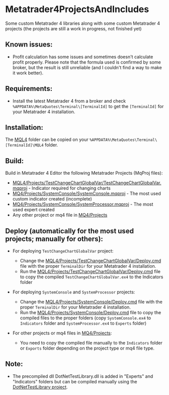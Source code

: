 # Metatrader4ProjectsAndIncludes
Some custom Metatrader 4 libraries along with some custom Metatrader 4 projects (the projects are still a work in progress, not finished yet)

## Known issues:
- Profit calculation has some issues and sometimes doesn't calculate profit properly. Please note that the formula used is confirmed by some broker, but the result is still unreliable (and I couldn't find a way to make it work better).

## Requirements:
- Install the latest Metatrader 4 from a broker and check `%APPDATA%\MetaQuotes\Terminal\[TerminalId]` to get the `[TerminalId]` for your Metatrader 4 installation.

## Installation:
The [MQL4](https://github.com/alexandruchirita4192/Metatrader4ProjectsAndIncludes/tree/main/MQL4) folder can be copied on your `%APPDATA%\MetaQuotes\Terminal\[TerminalId]\MQL4` folder.

## Build:
Build in Metatrader 4 Editor the following Metatrader Projects (MqProj files):
- [MQL4/Projects/TestChangeChartGlobalVar/TestChangeChartGlobalVar.mqproj](https://github.com/alexandruchirita4192/Metatrader4ProjectsAndIncludes/blob/main/MQL4/Projects/TestChangeChartGlobalVar/TestChangeChartGlobalVar.mqproj) - Indicator required for changing charts
- [MQ4/Projects/SystemConsole/SystemConsole.mqproj](https://github.com/alexandruchirita4192/Metatrader4ProjectsAndIncludes/blob/main/MQL4/Projects/SystemConsole/SystemConsole.mqproj) - The most used custom indicator created (incomplete)
- [MQ4/Projects/SystemConsole/SystemProcessor.mqproj](https://github.com/alexandruchirita4192/Metatrader4ProjectsAndIncludes/blob/main/MQL4/Projects/SystemConsole/SystemProcessor.mqproj) - The most used expert created
- Any other project or mq4 file in [MQ4/Projects](https://github.com/alexandruchirita4192/Metatrader4ProjectsAndIncludes/tree/main/MQL4/Projects)

## Deploy (automatically for the most used projects; manually for others):
- For deploying `TestChangeChartGlobalVar` project:
  - Change the [MQL4/Projects/TestChangeChartGlobalVar/Deploy.cmd](https://github.com/alexandruchirita4192/Metatrader4ProjectsAndIncludes/blob/main/MQL4/Projects/TestChangeChartGlobalVar/Deploy.cmd) file with the proper `TerminalDir` for your Metatrader 4 installation.
  - Run the [MQL4/Projects/TestChangeChartGlobalVar/Deploy.cmd](https://github.com/alexandruchirita4192/Metatrader4ProjectsAndIncludes/blob/main/MQL4/Projects/TestChangeChartGlobalVar/Deploy.cmd) file to copy the compiled `TestChangeChartGlobalVar.ex4` to the Indicators folder

- For deploying `SystemConsole` and `SystemProcessor` projects:
  - Change the [MQL4/Projects/SystemConsole/Deploy.cmd](https://github.com/alexandruchirita4192/Metatrader4ProjectsAndIncludes/blob/main/MQL4/Projects/SystemConsole/Deploy.cmd) file with the proper `TerminalDir` for your Metatrader 4 installation.
  - Run the [MQL4/Projects/SystemConsole/Deploy.cmd](https://github.com/alexandruchirita4192/Metatrader4ProjectsAndIncludes/blob/main/MQL4/Projects/SystemConsole/Deploy.cmd) file to copy the compiled files to the proper folders (copy `SystemConsole.ex4` to `Indicators` folder and `SystemProcessor.ex4` to `Experts` folder)
- For other projects or mq4 files in [MQ4/Projects](https://github.com/alexandruchirita4192/Metatrader4ProjectsAndIncludes/tree/main/MQL4/Projects):
  - You need to copy the compiled file manually to the `Indicators` folder or `Exports` folder depending on the project type or mq4 file type.

## Note:
- The precompiled dll DotNetTestLibrary.dll is added in "Experts" and "Indicators" folders but can be compiled manually using the [DotNetTestLibrary project]( https://github.com/alexandruchirita4192/DotNetTestLibrary).
